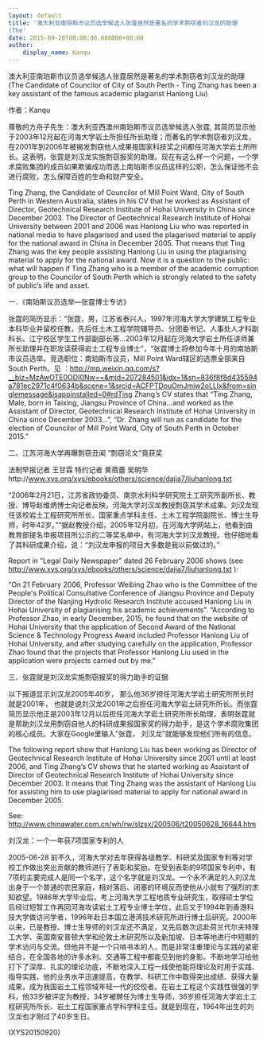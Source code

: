 ```yaml
---
layout: default
title: '澳大利亚南珀斯市议员选举候选人张霆居然是著名的学术剽窃者刘汉龙的助理 
(The'
date: 2015-09-20T00:00:00.000000+08:00
author:
    display_name: Kanqu
---
```


澳大利亚南珀斯市议员选举候选人张霆居然是著名的学术剽窃者刘汉龙的助理 (The Candidate of Councilor of City of South Perth - Ting Zhang has been a key assistant of the famous academic plagiarist Hanlong Liu)

作者：Kanqu

尊敬的方舟子先生：澳大利亚西澳州南珀斯市议员选举候选人张霆, 其简历显示他于2003年12月起在河海大学岩土所担任所长助理；而著名的学术剽窃者刘汉龙，在2001年到2006年被揭发剽窃他人成果报国家科技奖之间都任河海大学岩土所所长。这表明，张霆是刘汉龙实施剽窃报奖的助理。现在有这么样一个问题，一个学术腐败集团的成员如果欺骗成功而选上南珀斯市议员这样的公职，怎么保证他不会进行腐败，怎么保障百姓的生命和财产安全。

Ting Zhang, the Candidate of Councilor of Mill Point Ward, City of South Perth in Western Australia, states in his CV that he worked as Assistant of Director, Geotechnical Research Institute of Hohai University in China since December 2003. The Director of Geotechnical Research Institute of Hohai University between 2001 and 2006 was Hanlong Liu who was reported in national media to have plagarised and used the plagarised material to apply for the national award in China in December 2005. That means that Ting Zhang was the key people assisting Hanlong Liu in using the plagiarising material to apply for the national award. Now it is a question to the public: what will happen if Ting Zhang who is a member of the academic corruption group to the Councilor of South Perth which is strongly related to the safety of public’s life and asset.

一．《南珀斯议员选举—张霆博士专访》

张霆的简历显示：“张霆，男，江苏省泰兴人，1997年河海大学大学建筑工程专业本科毕业并留校任教，先后任土木工程学院辅导员、分团委书记、人事处人才科副科长、江宁校区学生工作部副部长等...2003年12月起在河海大学岩土所任讲师兼所长助理并在职攻读获得岩土工程专业博士”，“张霆博士将参加今年十月的南珀斯市议员选举。竞选职位：南珀斯市议员，Mill Point Ward辖区的选票全部来自South Perth。见 ：http://mp.weixin.qq.com/s?__biz=MzAwOTE0ODI0Nw==&mid=207284501&idx=1&sn=836f8f8d435594a781ec2971c4f0634b&scene=1&srcid=ACFPTDouOmJmjw2oLLlx&from=singlemessage&isappinstalled=0#rdTing Zhang’s CV states that “Ting Zhang, Male, born in Taixing, Jiangsu Province of China...and worked as the Assistant of Director, Geotechnical Research Institute of Hohai University in China since December 2003...”, “Dr. Zhang will run as candidate for the election of Councilor of Mill Point Ward, City of South Perth in October 2015.”

二、江苏河海大学再曝剽窃丑闻 “剽窃论文”竟获奖

法制早报记者 王甘霖 特约记者 黄蓓蕾 吴明华http://www.xys.org/xys/ebooks/others/science/dajia7/liuhanlong.txt

“2006年2月21日，江苏省政协委员、南京水利科学研究院土工研究所副所长、教授、博导赵维炳博士向记者反映，河海大学刘汉龙教授剽窃其学术成果。刘汉龙现任该校岩土工程研究所所长、国家重点学科主任、土木工程学院副院长、博士生导师，时年42岁。”“据赵教授介绍，2005年12月初，在河海大学网站上，他看到由教育部提名申报项目所公示的二等奖名单中，有河海大学刘汉龙教授。他仔细地看了其科研成果介绍，说：“刘汉龙申报的项目大多数是我以前做过的。”

Report in “Legal Daily Newspaper” dated 26 February 2006 shows (see  http://www.xys.org/xys/ebooks/others/science/dajia7/liuhanlong.txt ):

“On 21 February 2006, Professor Weibing Zhao who is the Committee of the People's Political Consultative Conference of Jiangsu Province and Deputy Director of the Nanjing Hydrolic Research Institute accused Hanlong Liu in Hohai University of plagiarising his academic achievements”. “According to Professor Zhao, in early December, 2015, he found that on the website of Hohai University that the application of Second Award of the National Science & Technology Progress Award included Professor Hanlong Liu of Hohai University, and after studying carefully on the application, Professor Zhao found that the projects that Professor Hanlong Liu used in the application were projects carried out by me.”

三、张霆就是刘汉龙实施剽窃报奖的得力助手的证据

以下报道显示刘汉龙2005年40岁， 那么他36岁担任河海大学岩土研究所所长时就是2001年， 也就是说刘汉龙2001年之后担任河海大学岩土研究所所长。而张霆简历显示他正是2003年12月以后担任河海大学岩土研究所所长助理，表明张霆就是帮助刘汉龙用剽窃自他人的科研成果报国家奖的得力助手，是这个学术腐败集团的核心成员。大家在Google里输入“张霆， 刘汉龙”就能够发现他们所有的信息。

The following report show that Hanlong Liu has been working as Director of Geotechnical Research Institute of Hohai University since 2001 until at least 2006, and Ting Zhang’s CV shows that he started working as Assistant of Director of Geotechnical Research Institute of Hohai University since December 2003. It means that Ting Zhang was the assistant of Hanlong Liu for assisting him to use plagiarised material to apply for national award in December 2005.

See: http://www.chinawater.com.cn/wh/rw/slzsx/200506/t20050628_16644.htm

刘汉龙：一个一年获7项国家专利的人

2005-06-28    前不久，河海大学对去年获得各级教学、科研奖及国家专利等对学校工作做出突出贡献的教师进行了表彰和奖励。在受到表彰的9项国家专利中，有7项的主要完成人是同一个名字，这个名字就是刘汉龙。一个永不满足的人刘汉龙出身于一个普通的农民家庭，相对落后、闭塞的环境反而使他从小就有了强烈的求知欲望。1986年大学毕业后，考上河海大学工程地质专业研究生，取得硕士学位后经过短暂工作再回河海攻读岩土工程专业博士学位，此后又于1994年到香港科技大学做访问学者，1996年赴日本国立港湾技术研究所进行博士后研究。2000年以来，已是教授、博士生导师的刘汉龙还不满足，又先后数次远赴荷兰代尔夫特理工大学、英国南安普顿大学和伦敦土木研究所以及新加坡、日本等地进行中短期的学术访问与交流。但他并不是一个只啃书本的人，而是非常注重理论与实践的紧密结合，在全国各地的许多水利、交通等工程中都能见到他的身影。不断地学习给他打下了深厚、扎实的理论功底，不断地深入工程一线使他能将理论及时用于实践、指导实践，他的业务水平迅速提高，在教学、科研工作中取得突出成绩、获得大量成果，成为我国岩土工程领域年轻一代的佼佼者。在岩土工程这个实践性很强的学科，他33岁被评定为教授，34岁被聘任为博士生导师，36岁担任河海大学岩土工程研究所所长、岩土工程国家重点学科学科主任。就是到现在，1964年出生的刘汉龙也才刚过了40岁生日。

(XYS20150920)

